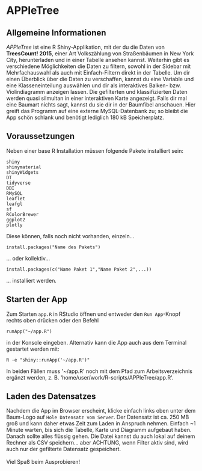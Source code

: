 # APPleTree

## Allgemeine Informationen
*APPleTree* ist eine R Shiny-Applikation, mit der du die Daten von **TreesCount! 2015**, einer Art Volkszählung von Straßenbäumen in New York City, herunterladen und in einer Tabelle ansehen kannst. Weiterhin gibt es verschiedene Möglichkeiten die Daten zu filtern, sowohl in der Sidebar mit Mehrfachauswahl als auch mit Einfach-Filtern direkt in der Tabelle. Um dir einen Überblick über die Daten zu verschaffen, kannst du eine Variable und eine Klasseneinteilung auswählen und dir als interaktives Balken- bzw. Violindiagramm anzeigen lassen. Die gefilterten und klassifizierten Daten werden quasi silmultan in einer interaktiven Karte angezeigt. Falls dir mal eine Baumart nichts sagt, kannst du sie dir in der Baumfibel anschauen. Hier greift das Programm auf eine externe MySQL-Datenbank zu; so bleibt die App schön schlank und benötigt lediglich 180 kB Speicherplatz.

## Voraussetzungen
Neben einer base R Installation müssen folgende Pakete installiert sein:

```{undefined}
shiny
shinymaterial
shinyWidgets
DT
tidyverse
DBI
RMySQL
leaflet
leafgl
sf
RColorBrewer
ggplot2
plotly
```

Diese können, falls noch nicht vorhanden, einzeln...

```{undefined}
install.packages("Name des Pakets")
```

... oder kollektiv...

```{undefined}
install.packages(c("Name Paket 1","Name Paket 2",...))
```

... installiert werden.

## Starten der App
Zum Starten `app.R` in RStudio öffnen und entweder den `Run App`-Knopf rechts oben drücken oder den Befehl 

```{undefined}
runApp("~/app.R")
```

in der Konsole eingeben. Alternativ kann die App auch aus dem Terminal gestartet werden mit:

```{undefined}
R -e "shiny::runApp('~/app.R')"
```

In beiden Fällen muss '~/app.R' noch mit dem Pfad zum Arbeitsverzeichnis ergänzt werden, z. B. 'home/user/work/R-scripts/APPleTree/app.R'.

## Laden des Datensatzes
Nachdem die App im Browser erscheint, klicke einfach links oben unter dem Baum-Logo auf `Hole Datensatz vom Server`. Der Datensatz ist ca. 250 MB groß und kann daher etwas Zeit zum Laden in Anspruch nehmen. Einfach ~1 Minute warten, bis sich die Tabelle, Karte und Diagramm aufgebaut haben. Danach sollte alles flüssig gehen. Die Datei kannst du auch lokal auf deinem Rechner als CSV speichern... aber ACHTUNG, wenn Filter aktiv sind, wird auch nur der gefilterte Datensatz gespeichert.
<br>
<br>
Viel Spaß beim Ausprobieren!
<br>
<br>
<br>
